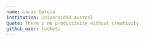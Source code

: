 ```yaml
---
name: Lucas Garcia
institution: Universidad Austral
quote: There's no productivity without creativity
github_user: lucheti
---
```

